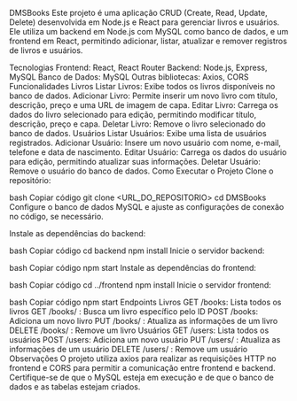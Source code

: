 
DMSBooks
Este projeto é uma aplicação CRUD (Create, Read, Update, Delete) desenvolvida em Node.js e React para gerenciar livros e usuários. Ele utiliza um backend em Node.js com MySQL como banco de dados, e um frontend em React, permitindo adicionar, listar, atualizar e remover registros de livros e usuários.

Tecnologias
Frontend: React, React Router
Backend: Node.js, Express, MySQL
Banco de Dados: MySQL
Outras bibliotecas: Axios, CORS
Funcionalidades
Livros
Listar Livros: Exibe todos os livros disponíveis no banco de dados.
Adicionar Livro: Permite inserir um novo livro com título, descrição, preço e uma URL de imagem de capa.
Editar Livro: Carrega os dados do livro selecionado para edição, permitindo modificar título, descrição, preço e capa.
Deletar Livro: Remove o livro selecionado do banco de dados.
Usuários
Listar Usuários: Exibe uma lista de usuários registrados.
Adicionar Usuário: Insere um novo usuário com nome, e-mail, telefone e data de nascimento.
Editar Usuário: Carrega os dados do usuário para edição, permitindo atualizar suas informações.
Deletar Usuário: Remove o usuário do banco de dados.
Como Executar o Projeto
Clone o repositório:

bash
Copiar código
git clone <URL_DO_REPOSITORIO>
cd DMSBooks
Configure o banco de dados MySQL e ajuste as configurações de conexão no código, se necessário.

Instale as dependências do backend:

bash
Copiar código
cd backend
npm install
Inicie o servidor backend:

bash
Copiar código
npm start
Instale as dependências do frontend:

bash
Copiar código
cd ../frontend
npm install
Inicie o servidor frontend:

bash
Copiar código
npm start
Endpoints
Livros
GET /books: Lista todos os livros
GET /books/
: Busca um livro específico pelo ID
POST /books: Adiciona um novo livro
PUT /books/
: Atualiza as informações de um livro
DELETE /books/
: Remove um livro
Usuários
GET /users: Lista todos os usuários
POST /users: Adiciona um novo usuário
PUT /users/
: Atualiza as informações de um usuário
DELETE /users/
: Remove um usuário
Observações
O projeto utiliza axios para realizar as requisições HTTP no frontend e CORS para permitir a comunicação entre frontend e backend.
Certifique-se de que o MySQL esteja em execução e de que o banco de dados e as tabelas estejam criados.
